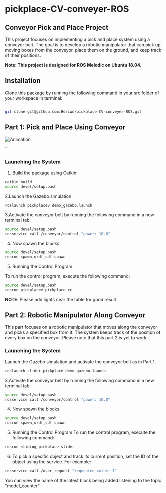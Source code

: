 # pickplace-CV-conveyer-ROS
## Conveyor Pick and Place Project

This project focuses on implementing a pick and place system using a conveyor belt. The goal is to develop a robotic manipulator that can pick up moving boxes from the conveyor, place them on the ground, and keep track of their positions.

**Note: This project is designed for ROS Melodic on Ubuntu 18.04.**

## Installation

Clone this package by running the following command in your src folder of your workspace in terminal:

```bash

git clone git@github.com:Hdriwn/pickplace-CV-conveyer-ROS.git
```

## Part 1: Pick and Place Using Conveyor
![Animation](./pickplacev/demonstration/demo.gif)

``

### Launching the System

1. Build the package using Catkin:
```bash
catkin build
source devel/setup.bash
```
2.Launch the Gazebo simulation:
```bash
roslaunch pickplacev demo_gazebo.launch
```
3,Activate the conveyor belt by running the following command in a new terminal tab:
```bash
source devel/setup.bash
rosservice call /conveyor/control "power: 10.0"
```
4. Now spawn the blocks
```bash
source devel/setup.bash
rosrun spawn_urdf_sdf spawn
```
5. Running the Control Program

To run the control program, execute the following command:
```bash
source devel/setup.bash
rosrun pickplacev pickplace_cc
```
**NOTE**: Please add lights near the table for good result
## Part 2: Robotic Manipulator Along Conveyor 
This part focuses on a robotic manipulator that moves along the conveyor and picks a specified box from it. The system keeps track of the position of every box on the conveyor. Please note that this part 2 is yet to work .
### Launching the System
Launch the Gazebo simulation and activate the conveyor belt as in Part 1.
```bash
roslaunch slider_pickplace demo_gazebo.launch
```
3,Activate the conveyor belt by running the following command in a new terminal tab:
```bash
source devel/setup.bash
rosservice call /conveyor/control "power: 10.0"
```
4. Now spawn the blocks
```bash
source devel/setup.bash
rosrun spawn_urdf_sdf spawn
```
5. Running the Control Program
To run the control program, execute the following command:
```bash
rosrun sliding_pickplace slider
```
6. To pick a specific object and track its current position, set the ID of the object using the service. For example:
```bash
rosservice call /user_request "requested_value: 1"
```
You can view the name of the latest block being added listening to the topic "model_counter"


